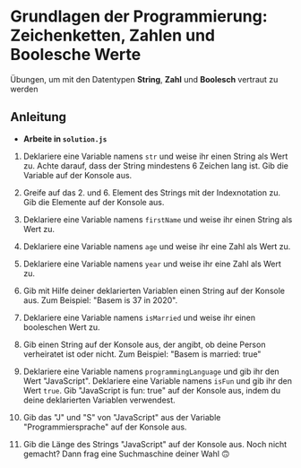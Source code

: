 # Grundlagen der Programmierung: Zeichenketten, Zahlen und Boolesche Werte
Übungen, um mit den Datentypen **String**, **Zahl** und **Boolesch** vertraut zu werden

## Anleitung
- **Arbeite in `solution.js`**

1. Deklariere eine Variable namens `str` und weise ihr einen String als Wert zu. Achte darauf, dass der String mindestens 6 Zeichen lang ist. Gib die Variable auf der Konsole aus.

2. Greife auf das 2. und 6. Element des Strings mit der Indexnotation zu. Gib die Elemente auf der Konsole aus.

3. Deklariere eine Variable namens `firstName` und weise ihr einen String als Wert zu.

4. Deklariere eine Variable namens `age` und weise ihr eine Zahl als Wert zu.

5. Deklariere eine Variable namens `year` und weise ihr eine Zahl als Wert zu.

6. Gib mit Hilfe deiner deklarierten Variablen einen String auf der Konsole aus. Zum Beispiel: "Basem is 37 in 2020".
 
7. Deklariere eine Variable namens `isMarried` und weise ihr einen booleschen Wert zu.

8. Gib einen String auf der Konsole aus, der angibt, ob deine Person verheiratet ist oder nicht. Zum Beispiel: "Basem is married: true"

9. Deklariere eine Variable namens `programmingLanguage` und gib ihr den Wert "JavaScript". Deklariere eine Variable namens `isFun` und gib ihr den Wert `true`.  Gib "JavaScript is fun: true" auf der Konsole aus, indem du deine deklarierten Variablen verwendest.

10. Gib das "J" und "S" von "JavaScript" aus der Variable "Programmiersprache" auf der Konsole aus.

11. Gib die Länge des Strings "JavaScript" auf der Konsole aus. Noch nicht gemacht? Dann frag eine Suchmaschine deiner Wahl 🙃
